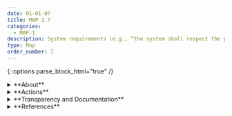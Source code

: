 ```yaml
---
date: 01-01-07
title: MAP 1.7
categories:
  - MAP-1
description: System requirements (e.g., “the system shall respect the privacy of its users”) are elicited and understood from stakeholders. Design decisions take socio-technical implications into account to address AI risk.
type: Map
order_number: 7
---
```


{::options parse_block_html="true" /}


<details>
<summary markdown="span">**About**</summary>
<br>
AI system development requirements may outpace documentation processes for traditional software. When written requirements are unavailable or incomplete, AI actors may inadvertently overlook business and stakeholder needs, or over-rely on implicit human biases such as confirmation bias and groupthink. To mitigate the influence of these implicit factors, AI actors can seek input from, and develop transparent and actionable recourse mechanisms for, end-users and operators. Engaging external stakeholders in this process  integrates broader perspectives on socio-technical risk factors. Incorporating trustworthy characteristics early in the design phase should be a priority – instead of forcing a solution onto existing systems. 

</details>

<details>
<summary markdown="span">**Actions**</summary>

* Proactively incorporate trustworthy characteristics into system requirements.
* Consider risk factors related to Human-AI configurations and tasks. 
* Analyze dependencies between contextual factors and system requirements. List impacts that may arise from not fully considering the importance of  trustworthiness characteristics in any decision making.
* Follow responsible design techniques in tasks such as software engineering, product management, and participatory engagement. Some examples for eliciting and documenting stakeholder requirements include product requirement documents (PRDs), user stories, user interaction/user experience (UI/UX) research, systems engineering, ethnography and related field methods. 
* Conduct user research to understand individuals, groups and communities that will be impacted by the AI, their values & context, and the role of systemic and historical biases. Integrate learnings into decisions about data selection and representation.

</details>

<details>
<summary markdown="span">**Transparency and Documentation**</summary>
<br>
**Organizations can document the following:**
- What type of information is accessible on the design, operations, and limitations of the AI system to external stakeholders, including end users, consumers, regulators, and individuals impacted by use of the AI system?
- To what extent is this information sufficient and appropriate to promote transparency? Promote transparency by enabling external stakeholders to access information on the design, operation, and limitations of the AI system.
- To what extent has relevant information been disclosed regarding the use of AI systems, such as (a) what the system is for, (b) what it is not for, (c) how it was designed, and (d) what its limitations are? (Documentation and external communication can offer a way for entities to provide transparency.)
- What metrics has the entity developed to measure performance of the AI system?
- What justifications, if any, has the entity provided for the assumptions, boundaries, and limitations of the AI system?

**AI Transparency Resources:**
- GAO-21-519SP: AI Accountability Framework for Federal Agencies & Other Entities
- “Stakeholders in Explainable AI,” Sep. 2018, [Online]. Available: http://arxiv.org/abs/1810.00184
- “Including Insights from the Comptroller General’s Forum on the Oversight of Artificial Intelligence An Accountability Framework for Federal Agencies and Other Entities,” 2021
- “HIGH-LEVEL EXPERT GROUP ON ARTIFICIAL INTELLIGENCE SET UP BY THE EUROPEAN COMMISSION ETHICS GUIDELINES FOR TRUSTWORTHY AI.” [Online]. Available: https://ec.europa.eu/digital-

</details>

<details>
<summary markdown="span">**References**</summary>    
<br>
National Academies of Sciences, Engineering, and Medicine 2022. Fostering Responsible Computing Research: Foundations and Practices. Washington, DC: The National Academies Press. [URL](https://doi.org/10.17226/26507)

Amit K. Chopra, Fabiano Dalpiaz, F. Başak Aydemir, et al. 2014. Protos: Foundations for engineering innovative sociotechnical systems. In 2014 IEEE 22nd International Requirements Engineering Conference (RE) (2014), 53-62. [URL](https://doi.org/10.1109/RE.2014.6912247)

Andrew D. Selbst, Danah Boyd, Sorelle A. Friedler, et al. 2019. Fairness and Abstraction in Sociotechnical Systems. In Proceedings of the Conference on Fairness, Accountability, and Transparency (FAT* '19). Association for Computing Machinery, New York, NY, USA, 59–68. [URL](https://doi.org/10.1145/3287560.3287598)

Gordon Baxter and Ian Sommerville. 2011. Socio-technical systems: From design methods to systems engineering. Interacting with Computers, 23, 1 (Jan. 2011), 4–17. [URL](https://doi.org/10.1016/j.intcom.2010.07.003)

Roel Dobbe, Thomas Krendl Gilbert, and Yonatan Mintz. 2021. Hard choices in artificial intelligence. Artificial Intelligence 300 (14 July 2021), 103555, ISSN 0004-3702. [URL](https://doi.org/10.1016/j.artint.2021.103555)

Yilin Huang, Giacomo Poderi, Sanja Šćepanović, et al. 2019. Embedding Internet-of-Things in Large-Scale Socio-technical Systems: A Community-Oriented Design in Future Smart Grids. In The Internet of Things for Smart Urban Ecosystems (2019), 125-150. Springer, Cham. [URL](https://doi.org/10.1007/978-3-319-96550-5_6)

</details>
